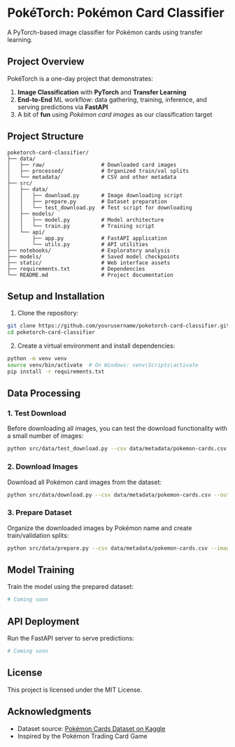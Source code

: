 # PokéTorch: Pokémon Card Classifier

A PyTorch-based image classifier for Pokémon cards using transfer learning.

## Project Overview

PokéTorch is a one-day project that demonstrates:

1. **Image Classification** with **PyTorch** and **Transfer Learning**
2. **End-to-End** ML workflow: data gathering, training, inference, and serving predictions via **FastAPI**
3. A bit of **fun** using _Pokémon card images_ as our classification target

## Project Structure

```
poketorch-card-classifier/
├── data/
│   ├── raw/                  # Downloaded card images
│   ├── processed/            # Organized train/val splits
│   └── metadata/             # CSV and other metadata
├── src/
│   ├── data/
│   │   ├── download.py       # Image downloading script
│   │   ├── prepare.py        # Dataset preparation
│   │   └── test_download.py  # Test script for downloading
│   ├── models/
│   │   ├── model.py          # Model architecture
│   │   └── train.py          # Training script
│   └── api/
│       ├── app.py            # FastAPI application
│       └── utils.py          # API utilities
├── notebooks/                # Exploratory analysis
├── models/                   # Saved model checkpoints
├── static/                   # Web interface assets
├── requirements.txt          # Dependencies
└── README.md                 # Project documentation
```

## Setup and Installation

1. Clone the repository:

```bash
git clone https://github.com/yourusername/poketorch-card-classifier.git
cd poketorch-card-classifier
```

2. Create a virtual environment and install dependencies:

```bash
python -m venv venv
source venv/bin/activate  # On Windows: venv\Scripts\activate
pip install -r requirements.txt
```

## Data Processing

### 1. Test Download

Before downloading all images, you can test the download functionality with a small number of images:

```bash
python src/data/test_download.py --csv data/metadata/pokemon-cards.csv --count 10
```

### 2. Download Images

Download all Pokémon card images from the dataset:

```bash
python src/data/download.py --csv data/metadata/pokemon-cards.csv --output data/raw
```

### 3. Prepare Dataset

Organize the downloaded images by Pokémon name and create train/validation splits:

```bash
python src/data/prepare.py --csv data/metadata/pokemon-cards.csv --images data/raw --output data/processed
```

## Model Training

Train the model using the prepared dataset:

```bash
# Coming soon
```

## API Deployment

Run the FastAPI server to serve predictions:

```bash
# Coming soon
```

## License

This project is licensed under the MIT License.

## Acknowledgments

- Dataset source: [Pokémon Cards Dataset on Kaggle](https://www.kaggle.com/datasets/priyamchoksi/pokemon-cards)
- Inspired by the Pokémon Trading Card Game

